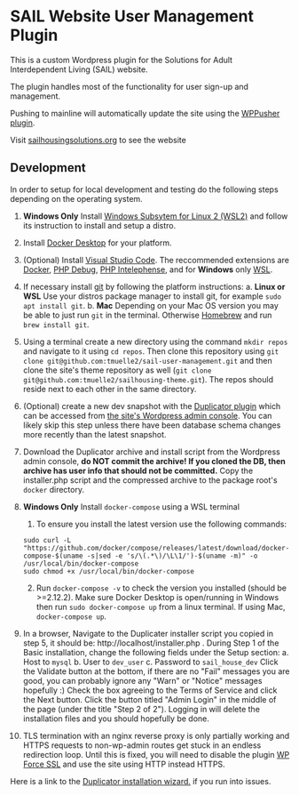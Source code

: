 # SAIL Website User Management Plugin

This is a custom Wordpress plugin for the Solutions for Adult Interdependent Living (SAIL) website.

The plugin handles most of the functionality for user sign-up and management.

Pushing to mainline will automatically update the site using the [WPPusher plugin](https://wppusher.com/).

Visit [sailhousingsolutions.org](https://sailhousingsolutions.org) to see the website

## Development

In order to setup for local development and testing do the following steps depending on the operating system.

1. **Windows Only** Install [Windows Subsytem for Linux 2 (WSL2)](https://docs.microsoft.com/en-us/windows/wsl/) and follow its instruction to install and setup a distro.
2. Install [Docker Desktop](https://docs.docker.com/compose/install/) for your platform.
3. (Optional) Install [Visual Studio Code](https://code.visualstudio.com/). The reccommended extensions are [Docker](https://marketplace.visualstudio.com/items?itemName=ms-azuretools.vscode-docker), [PHP Debug](https://marketplace.visualstudio.com/items?itemName=xdebug.php-debug), [PHP Intelephense](https://marketplace.visualstudio.com/items?itemName=bmewburn.vscode-intelephense-client), and for **Windows** only [WSL](https://marketplace.visualstudio.com/items?itemName=ms-vscode-remote.remote-wsl).
1. If necessary install [git](https://git-scm.com/) by following the platform instructions:
    a. **Linux or WSL** Use your distros package manager to install git, for example `sudo apt install git`.
    b. **Mac** Depending on your Mac OS version you may be able to just run `git` in the terminal.  Otherwise [Homebrew](https://brew.sh/) and run `brew install git`.
2. Using a terminal create a new directory using the command `mkdir repos` and navigate to it using `cd repos`. Then clone this repository using `git clone git@github.com:tmuelle2/sail-user-management.git` and then clone the site's theme repository as well (`git clone git@github.com:tmuelle2/sailhousing-theme.git`). The repos should reside next to each other in the same directory.
2. (Optional) create a new dev snapshot with the [Duplicator plugin](https://snapcreek.com/duplicator/docs/quick-start) which can be accessed from [the site's Wordpress admin console](https://sailhousingsolutions.org/wp-admin/admin.php?page=duplicator). You can likely skip this step unless there have been database schema changes more recently than the latest snapshot.
3. Download the Duplicator archive and install script from the Wordpress admin console, **do NOT commit the archive! If you cloned the DB, then archive has user info that should not be committed.** Copy the installer.php script and the compressed archive to the package root's `docker` directory.
4. **Windows Only** Install `docker-compose` using a WSL terminal
    1. To ensure you install the latest version use the following commands:

    ```
    sudo curl -L "https://github.com/docker/compose/releases/latest/download/docker-compose-$(uname -s|sed -e 's/\(.*\)/\L\1/')-$(uname -m)" -o /usr/local/bin/docker-compose
    sudo chmod +x /usr/local/bin/docker-compose
    ```

    2. Run `docker-compose -v` to check the version you installed (should be >=2.12.2). Make sure Docker Desktop is open/running in Windows then run `sudo docker-compose up` from a linux terminal. If using Mac, `docker-compose up`.
6. In a browser, Navigate to the Duplicater installer script you copied in step 5, it should be: http://localhost/installer.php . During Step 1 of the Basic installation, change the following fields under the Setup section:
    a. Host to `mysql`
    b. User to `dev_user`
    c. Password to `sail_house_dev`
Click the Validate button at the bottom, if there are no "Fail" messages you are good, you can probably ignore any "Warn" or "Notice" messages hopefully :) Check the box agreeing to the Terms of Service and click the Next button. Click the button titled "Admin Login" in the middle of the page (under the title "Step 2 of 2"). Logging in will delete the installation files and you should hopefully be done.
7. TLS termination with an nginx reverse proxy is only partially working and HTTPS requests to non-wp-admin routes get stuck in an endless redirection loop.  Until this is fixed, you will need to disable the plugin [WP Force SSL](http://localhost/wp-admin/plugins.php) and use the site using HTTP instead HTTPS.

Here is a link to the [Duplicator installation wizard.](https://snapcreek.com/duplicator/docs/quick-start/) if you run into issues.
